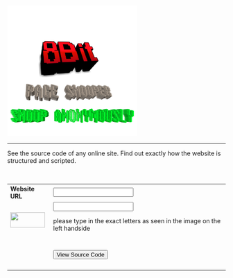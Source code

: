 <img src="https://github.com/8BitWebCreator/pagesnooper/blob/master/20170804_193410.png?raw=true" width="300" height="300" alt="logo">
<HR>
<div class="text">
<p>See the source code of any online site. Find out exactly how the website is structured and scripted.</p>
<p> </p>
<table class="border">
<form action="" method="post" name="page_snooper_form" id="page_snooper_form" onsubmit="pageSnooper(); return false;">
  <tr>
    <td class="single"><strong>Website URL</strong></td>
    <td class="doubledouble"><input type="text" name="input_url" id="input_url" value="" /></td>
  </tr>
  <tr>
    <td class="single"><img src="./includes/php/classes/captcha.php?width=80&height=35&characters=5" style="margin-bottom:1px;vertical-align:bottom;" name="img-captcha" id="img-captcha" width="80" height="35" /></td>
    <td class="doubledouble"><input type="text" name="captcha" id="captcha" value="" class="small" /><p>please type in the exact letters as seen in the image on the left handside</p></td>
  </tr>
  <tr>
    <td class="single"> </td>
    <td class="doubledouble"> </td>
  </tr>
  <tr>
    <td class="single">
    <input type="hidden" id="checksum" name="checksum" value="14527" />
    <div name="process" id="process" style="float:right;"></div>
    </td>
    <td class="doubledouble"><input type="submit" name="page_snooper" id="page_snooper" class="submit" value="View Source Code" /></td>
  </tr>
  <tr>
    <td class="single"> </td>
    <td class="doubledouble"><div name="notification" id="notification" style="display:none;"></div></td>
  </tr>
</form>
</table>
<div name="page_snooper_result" id="page_snooper_result" style="display:none;"></div>
<p> </p>
</div>
</div>
</div>
<!-- END   MAIN PAN        -->
<!-- START SIDEBAR          -->
<div class="sidebar" id="sidebar">
